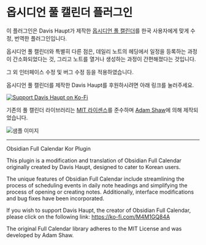 # 옵시디언 풀 캘린더 플러그인

이 플러그인은 Davis Haupt가 제작한 [옵시디언 풀 캘린더](https://davish.github.io/obsidian-full-calendar/)를 한국 사용자에게 맞게 수정, 번역한 플러그인입니다.

옵시디언 풀 캘린더와 특별히 다른 점은, 데일리 노트의 헤딩에서 일정을 등록하는 과정이 간소화되었다는 것, 그리고 노트를 열거나 생성하는 과정이 간편해졌다는 것입니다.

그 외 인터페이스 수정 및 버그 수정 등을 적용하였습니다.

옵시디언 풀 캘린더를 제작한 Davis Haupt를 후원하시려면 아래 링크를 눌러주세요.

[![Support Davis Haupt on Ko-Fi](https://ko-fi.com/img/githubbutton_sm.svg)](https://ko-fi.com/M4M1GQ84A)

기존의 풀 캘린더 라이브러리는 [MIT 라이센스](https://github.com/fullcalendar/fullcalendar/blob/master/LICENSE.txt)를 준수하며 [Adam Shaw](https://github.com/arshaw)에 의해 제작되었습니다.

![샘플 이미지](https://github.com/annnonn/obsidian-full-calendar-kor/blob/master/sample_image.jpg)

---

Obsidian Full Calendar Kor Plugin

This plugin is a modification and translation of Obsidian Full Calendar originally created by Davis Haupt, designed to cater to Korean users.

The unique features of Obsidian Full Calendar include streamlining the process of scheduling events in daily note headings and simplifying the process of opening or creating notes. Additionally, interface modifications and bug fixes have been incorporated. 

If you wish to support Davis Haupt, the creator of Obsidian Full Calendar, please click on the following link: https://ko-fi.com/M4M1GQ84A

The original Full Calendar library adheres to the MIT License and was developed by Adam Shaw.